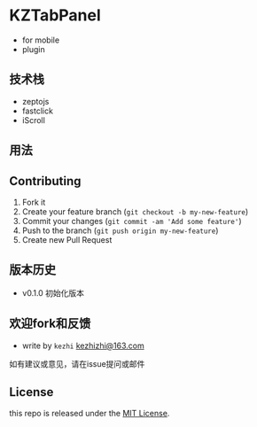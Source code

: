 # KZTabPanel

- for mobile
- plugin

## 技术栈

- zeptojs
- fastclick
- iScroll

## 用法

	
## Contributing

1. Fork it
2. Create your feature branch (`git checkout -b my-new-feature`)
3. Commit your changes (`git commit -am 'Add some feature'`)
4. Push to the branch (`git push origin my-new-feature`)
5. Create new Pull Request

## 版本历史

- v0.1.0 初始化版本

## 欢迎fork和反馈

- write by `kezhi` kezhizhi@163.com

如有建议或意见，请在issue提问或邮件

## License

this repo is released under the [MIT
License](http://www.opensource.org/licenses/MIT).

